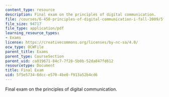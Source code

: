 ```yaml
---
content_type: resource
description: Final exam on the principles of digital communication.
file: /courses/6-450-principles-of-digital-communication-i-fall-2009/5f5e57346dcce5704be0f913a52b4cd6_MIT6_450F09_final.pdf
file_size: 94717
file_type: application/pdf
learning_resource_types:
- Exams
license: https://creativecommons.org/licenses/by-nc-sa/4.0/
ocw_type: OCWFile
parent_title: Exams
parent_type: CourseSection
parent_uid: ca019671-84c7-7f28-5b0b-52da847fd612
resourcetype: Document
title: Final Exam
uid: 5f5e5734-6dcc-e570-4be0-f913a52b4cd6
---
```

Final exam on the principles of digital communication.